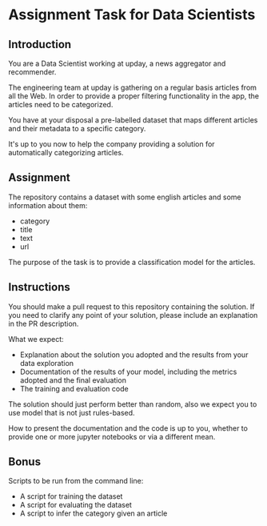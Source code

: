 # Assignment Task for Data Scientists

## Introduction
You are a Data Scientist working at upday, a news aggregator and recommender.

The engineering team at upday is gathering on a regular basis articles from all the Web. In order to provide a proper filtering functionality in the app, the articles need to be categorized.

You have at your disposal a pre-labelled dataset that maps different articles and their metadata to a specific category.

It's up to you now to help the company providing a solution for automatically categorizing articles.

## Assignment
The repository contains a dataset with some english articles and some information about them:

* category
* title
* text
* url

The purpose of the task is to provide a classification model for the articles.

## Instructions

You should make a pull request to this repository containing the solution. If you need to clarify any point of your solution, please include an explanation in the PR description.

What we expect:

* Explanation about the solution you adopted and the results from your data exploration
* Documentation of the results of your model, including the metrics adopted and the final evaluation
* The training and evaluation code

The solution should just perform better than random, also we expect you to use model that is not just rules-based.

How to present the documentation and the code is up to you, whether to provide one or more jupyter notebooks or via a different mean.

## Bonus
Scripts to be run from the command line:

* A script for training the dataset
* A script for evaluating the dataset
* A script to infer the category given an article

